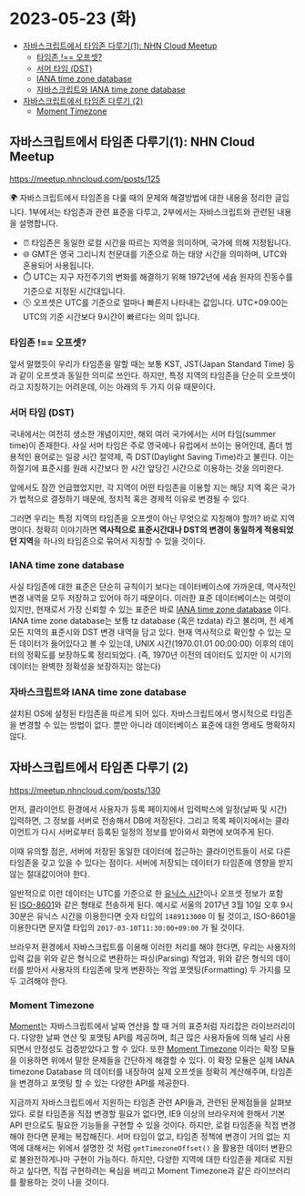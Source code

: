 # 2023-05-23 (화)

- [자바스크립트에서 타임존 다루기(1): NHN Cloud Meetup](#자바스크립트에서-타임존-다루기1-nhn-cloud-meetup)
  - [타임존 !== 오프셋?](#타임존--오프셋)
  - [서머 타임 (DST)](#서머-타임-dst)
  - [IANA time zone database](#iana-time-zone-database)
  - [자바스크립트와 IANA time zone database](#자바스크립트와-iana-time-zone-database)
- [자바스크립트에서 타임존 다루기 (2)](#자바스크립트에서-타임존-다루기-2)
  - [Moment Timezone](#moment-timezone)

## 자바스크립트에서 타임존 다루기(1): NHN Cloud Meetup

<https://meetup.nhncloud.com/posts/125>

🌍 자바스크립트에서 타임존을 다룰 때의 문제와 해결방법에 대한 내용을 정리한 글입니다. 1부에서는 타임존과 관련 표준을 다루고, 2부에서는 자바스크립트와 관련된 내용을 설명합니다.

- ⏰ 타임존은 동일한 로컬 시간을 따르는 지역을 의미하며, 국가에 의해 지정됩니다.
- 🌐 GMT은 영국 그리니치 천문대를 기준으로 하는 태양 시간을 의미하며, UTC와 혼용되어 사용됩니다.
- ⏱️ UTC는 지구 자전주기의 변화를 해결하기 위해 1972년에 세슘 원자의 진동수를 기준으로 지정된 시간대입니다.
- 🕒 오프셋은 UTC를 기준으로 얼마나 빠른지 나타내는 값입니다. UTC+09:00는 UTC의 기준 시간보다 9시간이 빠르다는 의미 입니다.

### 타임존 !== 오프셋?

앞서 말했듯이 우리가 타임존을 말할 때는 보통 KST, JST(Japan Standard Time) 등과 같이 오프셋과 동일한 의미로 쓰인다. 하지만, 특정 지역의 타임존을 단순히 오프셋이라고 지칭하기는 어려운데, 이는 아래의 두 가지 이유 때문이다.

### 서머 타임 (DST)

국내에서는 여전히 생소한 개념이지만, 해외 여러 국가에서는 서머 타임(summer time)이 존재한다. 사실 서머 타임은 주로 영국에나 유럽에서 쓰이는 용어인데, 좀더 범용적인 용어로는 일광 시간 절약제, 즉 DST(Daylight Saving Time)라고 불린다. 이는 하절기에 표준시를 원래 시간보다 한 시간 앞당긴 시간으로 이용하는 것을 의미한다.

앞에서도 잠깐 언급했었지만, 각 지역이 어떤 타임존을 이용할 지는 해당 지역 혹은 국가가 법적으로 결정하기 때문에, 정치적 혹은 경제적 이유로 변경될 수 있다.

그러면 우리는 특정 지역의 타임존을 오프셋이 아닌 무엇으로 지칭해야 할까? 바로 지역명이다. 정확히 이야기하면 **역사적으로 표준시간대나 DST의 변경이 동일하게 적용되었던 지역**을 하나의 타임존으로 묶어서 지칭할 수 있을 것이다.

### IANA time zone database

사실 타임존에 대한 표준은 단순히 규칙이기 보다는 데이터베이스에 가까운데, 역사적인 변경 내역을 모두 저장하고 있어야 하기 때문이다. 이러한 표준 데이터베이스는 여럿이 있지만, 현재로서 가장 신뢰할 수 있는 표준은 바로 [IANA time zone database](https://www.iana.org/time-zones) 이다. IANA time zone database는 보통 tz database (혹은 tzdata) 라고 불리며, 전 세계 모든 지역의 표준시와 DST 변경 내역을 담고 있다. 현재 역사적으로 확인할 수 있는 모든 데이터가 들어있다고 볼 수 있는데, UNIX 시간(1970.01.01 00:00:00) 이후의 데이터의 정확도를 보장하도록 정리되었다. (즉, 1970년 이전의 데이터도 있지만 이 시기의 데이터는 완벽한 정확성을 보장하지는 않는다)

### 자바스크립트와 IANA time zone database

설치된 OS에 설정된 타임존을 따르게 되어 있다. 자바스크립트에서 명시적으로 타임존을 변경할 수 있는 방법이 없다. 뿐만 아니라 데이터베이스 표준에 대한 명세도 명확하지 않다.

## 자바스크립트에서 타임존 다루기 (2)

<https://meetup.nhncloud.com/posts/130>

먼저, 클라이언트 환경에서 사용자가 등록 페이지에서 입력박스에 일정(날짜 및 시간) 입력하면, 그 정보를 서버로 전송해서 DB에 저장된다. 그리고 목록 페이지에서는 클라이언트가 다시 서버로부터 등록된 일정의 정보를 받아와서 화면에 보여주게 된다.

이때 유의할 점은, 서버에 저장된 동일한 데이터에 접근하는 클라이언트들이 서로 다른 타임존을 갖고 있을 수 있다는 점이다. 서버에 저장되는 데이터가 타임존에 영향을 받지 않는 절대값이어야 한다.

일반적으로 이런 데이터는 UTC를 기준으로 한 [유닉스 시간](https://en.wikipedia.org/wiki/Unix_time)이나 오프셋 정보가 포함된 [ISO-8601](https://en.wikipedia.org/wiki/ISO_8601)와 같은 형태로 전송하게 된다. 예시로 서울의 2017년 3월 10일 오후 9시 30분은 유닉스 시간을 이용한다면 숫자 타입의 `1489113000` 이 될 것이고, ISO-8601을 이용한다면 문자열 타입의 `2017-03-10T11:30:00+09:00` 가 될 것이다.

브라우저 환경에서 자바스크립트를 이용해 이러한 처리를 해야 한다면, 우리는 사용자의 입력 값을 위와 같은 형식으로 변환하는 파싱(Parsing) 작업과, 위와 같은 형식의 데이터를 받아서 사용자의 타임존에 맞게 변환하는 작업 포맷팅(Formatting) 두 가지를 모두 고려해야 한다.

### Moment Timezone

[Moment](https://momentjs.com/)는 자바스크립트에서 날짜 연산을 할 때 거의 표준처럼 자리잡은 라이브러리이다. 다양한 날짜 연산 및 포맷팅 API를 제공하며, 최근 많은 사용자들에 의해 널리 사용되면서 안정성도 검증받았다고 할 수 있다. 또한 [Moment Timezone](https://momentjs.com/timezone/) 이라는 확장 모듈을 이용하면 위에서 말한 문제들을 간단하게 해결할 수 있다. 이 확장 모듈은 실제 IANA timezone Database 의 데이터를 내장하여 실제 오프셋을 정확히 계산해주며, 타임존을 변경하고 포맷팅 할 수 있는 다양한 API를 제공한다.

지금까지 자바스크립트에서 지원하는 타임존 관련 API들과, 관련된 문제점들을 살펴보았다. 로컬 타임존을 직접 변경할 필요가 없다면, IE9 이상의 브라우저에 한해서 기본 API 만으로도 필요한 기능들을 구현할 수 있을 것이다. 하지만, 로컬 타임존을 직접 변경해야 한다면 문제는 복잡해진다. 서머 타임이 없고, 타임존 정책에 변경이 거의 없는 지역에 대해서는 위에서 설명한 것 처럼 `getTimezoneOffset()` 을 활용한 데이터 변환으로 불완전하게나마 구현이 가능하다. 하지만, 다양한 지역에 대한 타임존을 제대로 지원하고 싶다면, 직접 구현하려는 욕심을 버리고 Moment Timezone과 같은 라이브러리를 활용하는 것이 나을 것이다.
